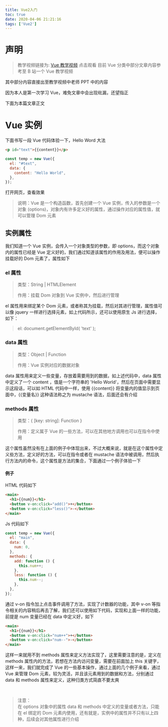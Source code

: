 ```yaml
---
title: Vue2入门
toc: true
date: 2020-04-06 21:21:16
tags: ['Vue2']
---
```


# 声明

> 教学视频链接为:  <a class="alert-link" href="https://www.bilibili.com/video/BV15741177Eh/" target="_blank">Vue 教学视频</a> 点击观看
目前 Vue 分类中部分文章内容参考至 B 站一个 Vue 教学视频

其中部分内容直接出至教学视频中老师 PPT 中的内容

因为本人是第一次学习 Vue，难免文章中会出现纰漏，还望指正

下面为本篇文章正文

# Vue 实例

下面书写一段 Vue 代码体验一下，Hello Word 大法

```html
<p id="text">{{content}}</p>
```

```javascript
const temp = new Vue({
  el: "#text",
  data: {
    content: "Hello World",
  },
});
```

打开网页，查看效果

> 说明：Vue 是一个构造函数，首先创建一个 Vue 实例，传入的参数是一个对象 (options)，对象内有许多定义好的属性，通过操作对应的属性值，就可以管理 Dom 元素

## 实例属性

我们知道一个 Vue 实例，会传入一个对象类型的参数，即 options，而这个对象内的属性已经是 Vue 定义好的，我们通过知道该属性的作用及用法，便可以操作挂载好的 Dom 元素了，属性如下

### el 属性

> 类型：String | HTMLElement
>
> 作用：挂载 Dom 对象到 Vue 实例中，然后进行管理

el 属性用来绑定某个 Dom 元素，或者称其为挂载，然后对其进行管理，属性值可以像 jquery 一样进行选择元素，如上代码所示，还可以使用原生 Js 进行选择，如下：

> el: document.getElementById( 'text' );

### data 属性

> 类型：Object | Function
>
> 作用：Vue 实例对应的数据对象

data 属性用来定义一些变量，存放着需要用到的数据，如上述代码中，data 属性中定义了一个 content ，值是一个字符串的 'Hello World'，然后在页面中需要显示这段话，可以如 HTML 代码中一样，使用 &#123;&#123;content&#125;&#125; 将变量内的值显示到页面中，&#123;&#123;变量名&#125;&#125; 这种语法称之为 mustache 语法，后面还会有介绍

### methods 属性

> 类型：&#123; [key: string]: Function &#125;
>
> 作用：定义属于 Vue 的一些方法，可以在其他地方调用也可以在指令中使用

这个属性虽然没有在上面的例子中体现出来，不过大概来说，就是在这个属性中定义些方法，定义好的方法，可以在指令或者在 mustache 语法中被调用，然后执行方法内的命令，这个属性是方法的集合，下面通过一个例子体验一下

#### 例子

HTML 代码如下

```html
<main>
  <h1>{{num}}</h1>
  <button v-on:click="add()">+</button>
  <button v-on:click="less()">-</button>
</main>
```

Js 代码如下

```javascript
const temp = new Vue({
  el: "main",
  data: {
    num: 0,
  },
  methods: {
    add: function () {
      this.num++;
    },
    less: function () {
      this.num--;
    },
  },
});
```

通过 v-on 指令加上点击事件调用了方法，实现了计数器的功能，其中 v-on 等指令相关的内容稍后再去了解，我们还可以使用如下代码，实现和上面一样的功能，前提是 num 变量已经在 data 中定义好，如下

```html
<main>
  <h1>{{num}}</h1>
  <button v-on:click="num++">+</button>
  <button v-on:click="num--">-</button>
</main>
```

这样一来就用不到 methods 属性来定义方法实现了，这里需要注意的是，定义在 methods 属性内的方法，若想在方法内访问变量，需要在前面加上 this 关键字，这样一来，我们就完成了 Vue 的一些基本操作，通过上面的几个例子来看，通过 Vue 来管理 Dom 元素，较为灵活，并且该元素用到的数据和方法，分别通过 data 和 methods 属性来定义，这种归类方式简直不要太爽

<br>

> 注意：<br>在 options 对象中的属性 data 和 methods 中定义的变量或者方法，只能在 el 绑定的 Dom 元素内使用，还有就是，实例中的属性并不只有以上四种，后续会对其他属性进行介绍
